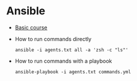 # Ansible

- [Basic course](https://www.redhat.com/en/services/training/do007-ansible-essentials-simplicity-automation-technical-overview?extIdCarryOver=true&sc_cid=701f2000001OH7YAAW&section=Overview)

- How to run commands directly
  ```
  ansible -i agents.txt all -a 'zsh -c "ls"'
  ```

- How to run commands with a playbook
  ```
  ansible-playbook -i agents.txt commands.yml
  ```
